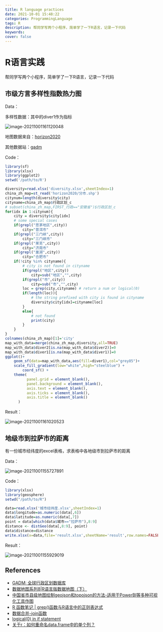 ```yaml
---
title: R language practices
date: 2021-10-01 15:48:22
categories: ProgrammingLanguage 
tags: R
description: 帮同学写两个小程序，简单学了一下R语言，记录一下代码
keywords:
cover: false
---
```


# R语言实践

帮同学写两个小程序，简单学了一下R语言，记录一下代码

## 市级方言多样性指数热力图

Data：

多样性数据：其中的diver1作为指标

![image-20211001161120048](http://img.luooofan.site/20211001-162623-image-20211001161120048.png)

地图数据来自：[horizon2020](http://horizon2020.wqdian.cn/)

其他数据站：[gadm](https://gadm.org/)

Code：

```R
library(sf)
library(xlsx)
library(ggplot2)
setwd('/path/to/R')

diversity=read.xlsx('diversity.xlsx',sheetIndex=1)
china_zh_map=st_read('horizon2020/分市.shp')
citynum=length(diversity$city)
cityname=china_zh_map$行政区划_c
# subset(china_zh_map,FIRST_行政=="安徽省")$行政区划_c
for(idx in 1:citynum){
	city = diversity$city[idx]
	# some special cases
	if(grepl("思茅地区",city))
		city="普洱市"
	if(grepl("三门峽",city))
		city="三门峡市"
	if(grepl("莱芜",city))
		city="济南市"
	if(grepl("巢湖",city))
		city="合肥市"
	if(!city %in% cityname){
		# city is not found in cityname
		if(grepl("地区",city))
			city=sub("地区","",city)
		if(grepl("市",city))
			city=sub("市","",city)
		loc = grep(city,cityname) # return a num or logical(0)
		if(length(loc)){
			# the string prefixed with city is found in cityname
			diversity$city[idx]=cityname[loc]
		}
		else{
			# not found		
			print(city)
		}
	}
}
colnames(china_zh_map)[1]='city'
map_with_data=merge(china_zh_map,diversity,all=TRUE)
map_with_data$diver2[is.na(map_with_data$diver2)]=0
map_with_data$diver1[is.na(map_with_data$diver1)]=0
ggplot()+
	geom_sf(data=map_with_data,aes(fill=diver1),col="grey85")+
	scale_fill_gradient(low="white",high="steelblue") +
     	coord_sf() +
	theme(              
          panel.grid = element_blank(),
          panel.background = element_blank(),
          axis.text = element_blank(),
          axis.ticks = element_blank(),
          axis.title = element_blank()
      )
```

Result：

![image-20211001161020523](http://img.luooofan.site/20211001-162624-image-20211001161020523.png)



## 地级市到拉萨市的距离

有一份城市经纬度的excel表格，求表格中各地级市到拉萨市的距离

Data：

![image-20211001155727891](http://img.luooofan.site/20211001-162625-image-20211001155727891.png)

Code：

```R
library(xlsx)
library(geosphere)
setwd("/path/to/R")

data=read.xlsx('城市经纬度.xlsx',sheetIndex=1)
data$longitude=as.numeric(data[,6])
data$latitude=as.numeric(data[,7])
point = data[which(data$城市=="拉萨市"),8:9]
distance <- distGeo(data[,8:9], point)
data$distance=distance
write.xlsx(x=data,file='result.xlsx',sheetName='result',row.names=FALSE)
```

Result：

![image-20211001155929019](http://img.luooofan.site/20211001-162625-image-20211001155929019.png)





## References

- [GADM: 全球行政区划数据库](https://docs.gmt-china.org/6.1/dataset/gadm/)
- [数据地图系列8|R语言版数据地图（下）](https://cloud.tencent.com/developer/article/1090397)
- [中国省市县级地图绘制geojson和topojson的方法-适用于PowerBI等多种可视化工具作图](https://zhuanlan.zhihu.com/p/126172145)
- [R 函数笔记 | grep()函数与R语言中的正则表达式](https://www.jianshu.com/p/11bbfa8e98c5)
- [数据合并-join函数](http://xukuang.github.io/blog/2016/01/join-function/)
- [logical(0) in if statement](https://stackoverflow.com/questions/48626193/logical0-in-if-statement)
- [关于r：如何重命名data.frame中的单个列？](https://www.codenong.com/7531868/)

